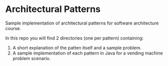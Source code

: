 # Architectural Patterns

Sample implementation of architectural patterns for software architecture course.

In this repo you will find 2 directories (one per pattern) containing: 
<ol>
  <li>A short explanation of the patten itself and a sample problem.</li>
  <li>A sample implementation of each pattern in Java for a vending machine problem scenario.</li>
</ol>
